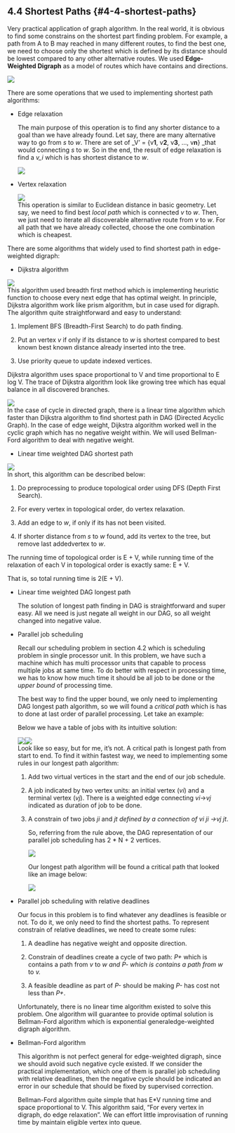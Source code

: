 ## 4.4 Shortest Paths {#4-4-shortest-paths}

Very practical application of graph algorithm. In the real world, it is obvious to find some constrains on the shortest part finding problem. For example, a path from A to B may reached in many different routes, to find the best one, we need to choose only the shortest which is defined by its distance should be lowest compared to any other alternative routes. We used **Edge-Weighted Digraph** as a model of routes which have contains and directions.

![](../assets/image7.png)

There are some operations that we used to implementing shortest path algorithms:

* Edge relaxation

  The main purpose of this operation is to find any shorter distance to a goal than we have already found. Let say, there are many alternative way to go from _s_ to _w_. There are set of _V’ = {v**1**, v**2**, v**3**, …, v**n**} _that would connecting _s_ to _w_. So in the end, the result of edge relaxation is find a _v\_i_ which is has shortest distance to _w_.

  ![](../assets/image8.png)

* Vertex relaxation

  ![](../assets/image9.png)  
  This operation is similar to Euclidean distance in basic geometry. Let say, we need to find best _local path_ which is connected _v_ to _w_. Then, we just need to iterate all discoverable alternative route from _v_ to _w_. For all path that we have already collected, choose the one combination which is cheapest.



There are some algorithms that widely used to find shortest path in edge-weighted digraph:

* Dijkstra algorithm

![](../assets/image16.png)  
This algorithm used breadth first method which is implementing heuristic function to choose every next edge that has optimal weight. In principle, Dijkstra algorithm work like prism algorithm, but in case used for digraph.  
The algorithm quite straightforward and easy to understand:

1. Implement BFS \(Breadth-First Search\) to do path finding.

2. Put an vertex _v_ if only if its distance to _w_ is shortest compared to best known best known distance already inserted into the tree.

3. Use priority queue to update indexed vertices.

Dijkstra algorithm uses space proportional to V and time proportional to E log V. The trace of Dijkstra algorithm look like growing tree which has equal balance in all discovered branches.

![](../assets/image14.png)  
In the case of cycle in directed graph, there is a linear time algorithm which faster than Dijkstra algorithm to find shortest path in DAG \(Directed Acyclic Graph\). In the case of edge weight, Dijkstra algorithm worked well in the cyclic graph which has no negative weight within. We will used Bellman-Ford algorithm to deal with negative weight.

* Linear time weighted DAG shortest path

![](../assets/image15.png)  
In short, this algorithm can be described below:

1. Do preprocessing to produce topological order using DFS \(Depth First Search\).

2. For every vertex in topological order, do vertex relaxation.

3. Add an edge to _w_, if only if its has not been visited.

4. If shorter distance from _s_ to _w_ found, add its vertex to the tree, but remove last addedvertex to _w_.

The running time of topological order is E + V, while running time of the relaxation of each V in topological order is exactly same:    E + V.

That is, so total running time is 2\(E + V\).

* Linear time weighted DAG longest path

  The solution of longest path finding in DAG is straightforward and super easy. All we need is just negate all weight in our DAG, so all weight changed into negative value.

* Parallel job scheduling

  Recall our scheduling problem in section 4.2 which is scheduling problem in single processor unit. In this problem, we have such a machine which has multi processor units that capable to process multiple jobs at same time. To do better with respect in processing time, we has to know how much time it should be all job to be done or the _upper bound_ of processing time.

  The best way to find the upper bound, we only need to implementing DAG longest path algorithm, so we will found a _critical path_ which is has to done at last order of parallel processing. Let take an example:

  Below we have a table of jobs with its intuitive solution:

  ![](../assets/image20.png)![](../assets/image21.png)  
  Look like so easy, but for me, it’s not. A critical path is longest path from start to end. To find it within fastest way, we need to implementing some rules in our longest path algorithm:

  1. Add two virtual vertices in the start and the end of our job schedule.

  2. A job indicated by two vertex units: an initial vertex \(_vi_\) and a terminal vertex \(_vj_\). There is a weighted edge connecting _vi_→_vj_ indicated as duration of job to be done.

  3. A constrain of two jobs _ji_ and _jt _defined by a connection of_ vi ji_ _→vj_ _jt_.

     So, referring from the rule above, the DAG representation of our parallel job scheduling has 2 \* N + 2 vertices.

     ![](../assets/image22.png)

     Our longest path algorithm will be found a critical path that looked like an image below:

     ![](../assets/image19.png)

* Parallel job scheduling with relative deadlines

  Our focus in this problem is to find whatever any deadlines is feasible or not. To do it, we only need to find the shortest paths. To represent constrain of relative deadlines, we need to create some rules:

  1. A deadline has negative weight and opposite direction.

  2. Constrain of deadlines create a cycle of two path: _P+_ which is contains a path from _v_ to _w _and_ P- _which is contains a path from_ w_ to _v._

  3. A feasible deadline as part of _P-_ should be making _P-_ has cost not less than _P+_.

  Unfortunately, there is no linear time algorithm existed to solve this problem. One algorithm will guarantee to provide optimal solution is Bellman-Ford algorithm which is exponential generaledge-weighted digraph algorithm.

* Bellman-Ford algorithm

  This algorithm is not perfect general for edge-weighted digraph, since we should avoid such negative cycle existed. If we consider the practical implementation, which one of them is parallel job scheduling with relative deadlines, then the negative cycle should be indicated an error in our schedule that should be fixed by supervised correction.

  Bellman-Ford algorithm quite simple that has E\*V running time and space proportional to V. This algorithm said, “For every vertex in digraph, do edge relaxation”. We can effort little improvisation of running time by maintain eligible vertex into queue.



